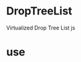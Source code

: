 # DropTreeList
Virtualized Drop Tree List js

# use
<script src="./treeList.js"></script>  
<script>  

  
  const mockData = generateMockData();
  const tree = new TreeList('treeViewport', mockData);
</script>
